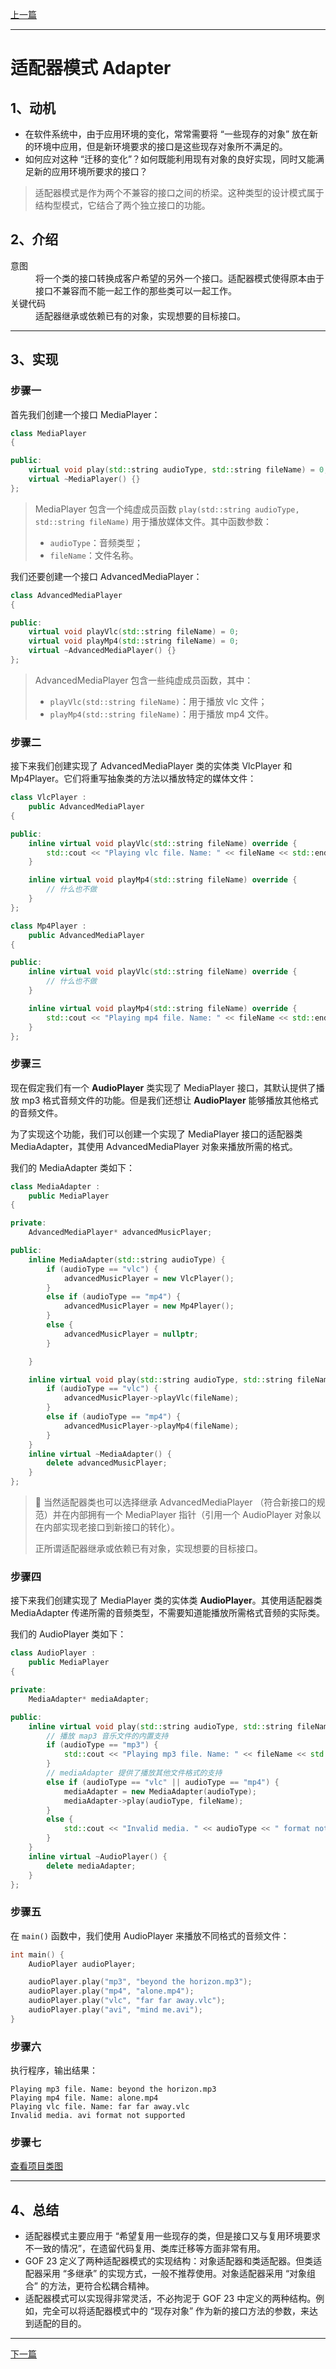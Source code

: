 [上一篇](../Proxy%20Pattern/README.md)

---

# 适配器模式 Adapter

## 1、动机

* 在软件系统中，由于应用环境的变化，常常需要将 “一些现存的对象” 放在新的环境中应用，但是新环境要求的接口是这些现存对象所不满足的。
* 如何应对这种 “迁移的变化”？如何既能利用现有对象的良好实现，同时又能满足新的应用环境所要求的接口？

> 适配器模式是作为两个不兼容的接口之间的桥梁。这种类型的设计模式属于结构型模式，它结合了两个独立接口的功能。

## 2、介绍

<dl>
    <dt>意图</dt>
    <dd>将一个类的接口转换成客户希望的另外一个接口。适配器模式使得原本由于接口不兼容而不能一起工作的那些类可以一起工作。</dd>
    <dt>关键代码</dt>
    <dd>适配器继承或依赖已有的对象，实现想要的目标接口。</dd>
</dl>

---

## 3、实现

### 步骤一

首先我们创建一个接口 MediaPlayer：

```cpp
class MediaPlayer
{

public:
	virtual void play(std::string audioType, std::string fileName) = 0;
	virtual ~MediaPlayer() {}
};
```

> MediaPlayer 包含一个纯虚成员函数 `play(std::string audioType, std::string fileName)` 用于播放媒体文件。其中函数参数：
> * `audioType`：音频类型；
> * `fileName`：文件名称。

我们还要创建一个接口 AdvancedMediaPlayer：

```cpp
class AdvancedMediaPlayer
{

public:
	virtual void playVlc(std::string fileName) = 0;
	virtual void playMp4(std::string fileName) = 0;
	virtual ~AdvancedMediaPlayer() {}
};
```

> AdvancedMediaPlayer 包含一些纯虚成员函数，其中：
> * `playVlc(std::string fileName)`：用于播放 vlc 文件；
> * `playMp4(std::string fileName)`：用于播放 mp4 文件。

### 步骤二

接下来我们创建实现了 AdvancedMediaPlayer 类的实体类 VlcPlayer 和 Mp4Player。它们将重写抽象类的方法以播放特定的媒体文件：

```cpp
class VlcPlayer :
	public AdvancedMediaPlayer
{

public:
	inline virtual void playVlc(std::string fileName) override {
		std::cout << "Playing vlc file. Name: " << fileName << std::endl;
	}

	inline virtual void playMp4(std::string fileName) override {
		// 什么也不做
	}
};

class Mp4Player :
	public AdvancedMediaPlayer
{

public:
	inline virtual void playVlc(std::string fileName) override {
		// 什么也不做
	}

	inline virtual void playMp4(std::string fileName) override {
		std::cout << "Playing mp4 file. Name: " << fileName << std::endl;
	}
};
```

### 步骤三

现在假定我们有一个 **AudioPlayer** 类实现了 MediaPlayer 接口，其默认提供了播放 mp3 格式音频文件的功能。但是我们还想让 **AudioPlayer** 能够播放其他格式的音频文件。

为了实现这个功能，我们可以创建一个实现了 MediaPlayer 接口的适配器类 MediaAdapter，其使用 AdvancedMediaPlayer 对象来播放所需的格式。

我们的 MediaAdapter 类如下：

```cpp
class MediaAdapter :
	public MediaPlayer
{

private:
	AdvancedMediaPlayer* advancedMusicPlayer;

public:
	inline MediaAdapter(std::string audioType) {
		if (audioType == "vlc") {
			advancedMusicPlayer = new VlcPlayer();
		}
		else if (audioType == "mp4") {
			advancedMusicPlayer = new Mp4Player();
		}
		else {
			advancedMusicPlayer = nullptr;
		}

	}

	inline virtual void play(std::string audioType, std::string fileName) override {
		if (audioType == "vlc") {
			advancedMusicPlayer->playVlc(fileName);
		}
		else if (audioType == "mp4") {
			advancedMusicPlayer->playMp4(fileName);
		}
	}
	inline virtual ~MediaAdapter() {
		delete advancedMusicPlayer;
	}
};
```

> 🔔 当然适配器类也可以选择继承 AdvancedMediaPlayer （符合新接口的规范）并在内部拥有一个 MediaPlayer 指针（引用一个 AudioPlayer 对象以在内部实现老接口到新接口的转化）。
> 
> 正所谓适配器继承或依赖已有对象，实现想要的目标接口。

### 步骤四

接下来我们创建实现了 MediaPlayer 类的实体类 **AudioPlayer**。其使用适配器类 MediaAdapter 传递所需的音频类型，不需要知道能播放所需格式音频的实际类。

我们的 AudioPlayer 类如下：

```cpp
class AudioPlayer :
	public MediaPlayer
{

private:
	MediaAdapter* mediaAdapter;

public:
	inline virtual void play(std::string audioType, std::string fileName) override {
		// 播放 map3 音乐文件的内置支持
		if (audioType == "mp3") {
			std::cout << "Playing mp3 file. Name: " << fileName << std::endl;
		}
		// mediaAdapter 提供了播放其他文件格式的支持
		else if (audioType == "vlc" || audioType == "mp4") {
			mediaAdapter = new MediaAdapter(audioType);
			mediaAdapter->play(audioType, fileName);
		}
		else {
			std::cout << "Invalid media. " << audioType << " format not supported" << std::endl;
		}
	}
	inline virtual ~AudioPlayer() {
		delete mediaAdapter;
	}
};
```

### 步骤五

在 `main()` 函数中，我们使用 AudioPlayer 来播放不同格式的音频文件：

```cpp
int main() {
	AudioPlayer audioPlayer;

    audioPlayer.play("mp3", "beyond the horizon.mp3");
    audioPlayer.play("mp4", "alone.mp4");
    audioPlayer.play("vlc", "far far away.vlc");
    audioPlayer.play("avi", "mind me.avi");
}
```

### 步骤六

执行程序，输出结果：

```plain
Playing mp3 file. Name: beyond the horizon.mp3
Playing mp4 file. Name: alone.mp4
Playing vlc file. Name: far far away.vlc
Invalid media. avi format not supported
```

### 步骤七

[查看项目类图](https://learn.microsoft.com/zh-cn/visualstudio/ide/class-designer/designing-and-viewing-classes-and-types?view=vs-2022#add-class-diagrams-to-projects)

---

## 4、总结

* 适配器模式主要应用于 “希望复用一些现存的类，但是接口又与复用环境要求不一致的情况”，在遗留代码复用、类库迁移等方面非常有用。
* GOF 23 定义了两种适配器模式的实现结构：对象适配器和类适配器。但类适配器采用 “多继承” 的实现方式，一般不推荐使用。对象适配器采用 “对象组合” 的方法，更符合松耦合精神。
* 适配器模式可以实现得非常灵活，不必拘泥于 GOF 23 中定义的两种结构。例如，完全可以将适配器模式中的 “现存对象” 作为新的接口方法的参数，来达到适配的目的。

---

[下一篇](../Mediator%20Pattern/README.md)